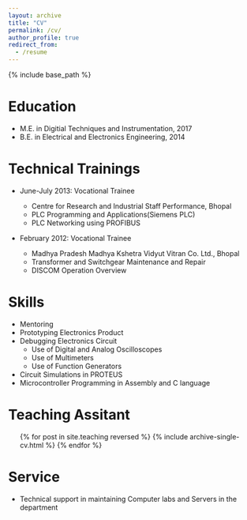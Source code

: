 ```yaml
---
layout: archive
title: "CV"
permalink: /cv/
author_profile: true
redirect_from:
  - /resume
---
```


{% include base_path %}

Education
======
* M.E. in Digitial Techniques and Instrumentation, 2017
* B.E. in Electrical and Electronics Engineering, 2014

Technical Trainings
======
* June-July 2013: Vocational Trainee
  * Centre for Research and Industrial Staff Performance, Bhopal
  * PLC Programming and Applications(Siemens PLC)
  * PLC Networking using PROFIBUS

* February 2012: Vocational Trainee
  * Madhya Pradesh Madhya Kshetra Vidyut Vitran Co. Ltd., Bhopal
  * Transformer and Switchgear Maintenance and Repair
  * DISCOM Operation Overview
  
Skills
======
* Mentoring
* Prototyping Electronics Product
* Debugging Electronics Circuit
  * Use of Digital and Analog Oscilloscopes
  * Use of Multimeters
  * Use of Function Generators
* Circuit Simulations in PROTEUS
* Microcontroller Programming in Assembly and C language

Teaching Assitant
======
  <ul>{% for post in site.teaching reversed %}
    {% include archive-single-cv.html %}
  {% endfor %}</ul>
  
Service
======
* Technical support in maintaining Computer labs and Servers in the department
